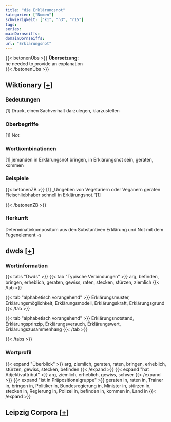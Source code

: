 ```yaml
---
title: "die Erklärungsnot"
kategorien: ["Nomen"]
schwierigkeit: ["k1", "h3", "r15"]
tags:
series:
mainDornseiffs:
domainDornseiffs:
url: "Erklärungsnot"
---
```


{{< betonenÜbs >}}
**Übersetzung:**  
he needed to provide an explanation  
{{< /betonenÜbs >}}

## Wiktionary [[+](https://de.wiktionary.org/wiki/Erklärungsnot)]

### Bedeutungen
[1] Druck, einen Sachverhalt darzulegen, klarzustellen  

### Oberbegriffe
[1] Not  

### Wortkombinationen
[1] jemanden in Erklärungsnot bringen, in Erklärungsnot sein, geraten, kommen  

### Beispiele
{{< betonenZB >}}
[1] „Umgeben von Vegetariern oder Veganern geraten Fleischliebhaber schnell in Erklärungsnot.“[1]  

{{< /betonenZB >}}
### Herkunft
Determinativkompositum aus den Substantiven Erklärung und Not mit dem Fugenelement -s  



## dwds [[+](https://www.dwds.de/wb/Erklärungsnot)]

### Wortinformation
{{< tabs "Dwds" >}}
{{< tab "Typische Verbindungen" >}}
arg, befinden, bringen, erheblich, geraten, gewiss, raten, stecken, stürzen, ziemlich
{{< /tab >}}

{{< tab "alphabetisch vorangehend" >}}
Erklärungsmuster, Erklärungsmöglichkeit, Erklärungsmodell, Erklärungskraft, Erklärungsgrund
{{< /tab >}}

{{< tab "alphabetisch vorangehend" >}}
Erklärungsnotstand, Erklärungsprinzip, Erklärungsversuch, Erklärungswert, Erklärungszusammenhang
{{< /tab >}}

{{< /tabs >}}

### Wortprofil
{{< expand "Überblick" >}} arg, ziemlich, geraten, raten, bringen, erheblich, stürzen, gewiss, stecken, befinden {{< /expand >}}
{{< expand "hat Adjektivattribut" >}} arg, ziemlich, erheblich, gewiss, schwer {{< /expand >}}
{{< expand "ist in Präpositionalgruppe" >}} geraten in, raten in, Trainer in, bringen in, Politiker in, Bundesregierung in, Minister in, stürzen in, stecken in, Regierung in, Polizei in, befinden in, kommen in, Land in {{< /expand >}}

## Leipzig Corpora [[+](https://corpora.uni-leipzig.de/en/res?word=Erklärungsnot&corpusId=deu_newscrawl-public_2018)]

